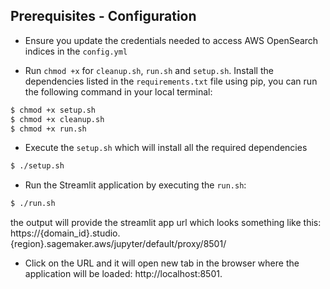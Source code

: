 ## Prerequisites - Configuration

* Ensure you update the credentials needed to access AWS OpenSearch indices in the `config.yml`

* Run `chmod +x` for `cleanup.sh`, `run.sh` and `setup.sh`. Install the dependencies listed in the `requirements.txt` file using pip, you can run the following command in your local terminal:
```bash
$ chmod +x setup.sh
$ chmod +x cleanup.sh
$ chmod +x run.sh
```

* Execute the `setup.sh` which will install all the required dependencies
```bash
$ ./setup.sh
```

* Run the Streamlit application by executing the `run.sh`:

```bash
$ ./run.sh
```

the output will provide the streamlit app url which looks something like this:
https://{domain_id}.studio.{region}.sagemaker.aws/jupyter/default/proxy/8501/


* Click on the URL and it will open new tab in the browser where the application will be loaded: http://localhost:8501.


